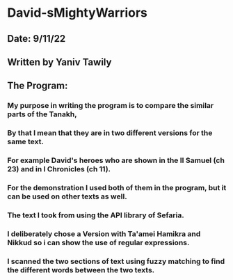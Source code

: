 # David-sMightyWarriors
## Date: 9/11/22
## Written by Yaniv Tawily
## The Program:
### My purpose in writing the program is to compare the similar parts of the Tanakh,
### By that I mean that they are in two different versions for the same text.
### For example David's heroes who are shown in the II Samuel (ch 23) and in I Chronicles (ch 11).
### For the demonstration I used both of them in the program, but it can be used on other texts as well.
### The text I took from using the API library of Sefaria.
### I deliberately chose a Version with Ta'amei Hamikra and Nikkud so i can show the use of regular expressions.
### I scanned the two sections of text using fuzzy matching to find the different words between the two texts.
